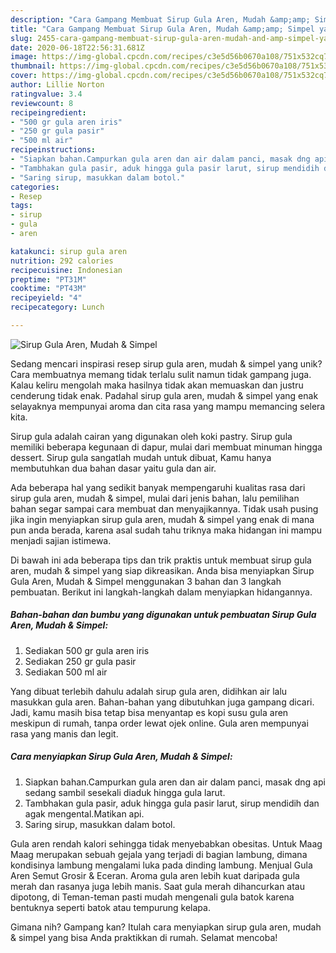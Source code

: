```yaml
---
description: "Cara Gampang Membuat Sirup Gula Aren, Mudah &amp;amp; Simpel yang Bisa Manjain Lidah"
title: "Cara Gampang Membuat Sirup Gula Aren, Mudah &amp;amp; Simpel yang Bisa Manjain Lidah"
slug: 2455-cara-gampang-membuat-sirup-gula-aren-mudah-and-amp-simpel-yang-bisa-manjain-lidah
date: 2020-06-18T22:56:31.681Z
image: https://img-global.cpcdn.com/recipes/c3e5d56b0670a108/751x532cq70/sirup-gula-aren-mudah-simpel-foto-resep-utama.jpg
thumbnail: https://img-global.cpcdn.com/recipes/c3e5d56b0670a108/751x532cq70/sirup-gula-aren-mudah-simpel-foto-resep-utama.jpg
cover: https://img-global.cpcdn.com/recipes/c3e5d56b0670a108/751x532cq70/sirup-gula-aren-mudah-simpel-foto-resep-utama.jpg
author: Lillie Norton
ratingvalue: 3.4
reviewcount: 8
recipeingredient:
- "500 gr gula aren iris"
- "250 gr gula pasir"
- "500 ml air"
recipeinstructions:
- "Siapkan bahan.Campurkan gula aren dan air dalam panci, masak dng api sedang sambil sesekali diaduk hingga gula larut."
- "Tambhakan gula pasir, aduk hingga gula pasir larut, sirup mendidih dan agak mengental.Matikan api."
- "Saring sirup, masukkan dalam botol."
categories:
- Resep
tags:
- sirup
- gula
- aren

katakunci: sirup gula aren 
nutrition: 292 calories
recipecuisine: Indonesian
preptime: "PT31M"
cooktime: "PT43M"
recipeyield: "4"
recipecategory: Lunch

---
```



![Sirup Gula Aren, Mudah &amp; Simpel](https://img-global.cpcdn.com/recipes/c3e5d56b0670a108/751x532cq70/sirup-gula-aren-mudah-simpel-foto-resep-utama.jpg)

Sedang mencari inspirasi resep sirup gula aren, mudah &amp; simpel yang unik? Cara membuatnya memang tidak terlalu sulit namun tidak gampang juga. Kalau keliru mengolah maka hasilnya tidak akan memuaskan dan justru cenderung tidak enak. Padahal sirup gula aren, mudah &amp; simpel yang enak selayaknya mempunyai aroma dan cita rasa yang mampu memancing selera kita.

Sirup gula adalah cairan yang digunakan oleh koki pastry. Sirup gula memiliki beberapa kegunaan di dapur, mulai dari membuat minuman hingga dessert. Sirup gula sangatlah mudah untuk dibuat, Kamu hanya membutuhkan dua bahan dasar yaitu gula dan air.

Ada beberapa hal yang sedikit banyak mempengaruhi kualitas rasa dari sirup gula aren, mudah &amp; simpel, mulai dari jenis bahan, lalu pemilihan bahan segar sampai cara membuat dan menyajikannya. Tidak usah pusing jika ingin menyiapkan sirup gula aren, mudah &amp; simpel yang enak di mana pun anda berada, karena asal sudah tahu triknya maka hidangan ini mampu menjadi sajian istimewa.


Di bawah ini ada beberapa tips dan trik praktis untuk membuat sirup gula aren, mudah &amp; simpel yang siap dikreasikan. Anda bisa menyiapkan Sirup Gula Aren, Mudah &amp; Simpel menggunakan 3 bahan dan 3 langkah pembuatan. Berikut ini langkah-langkah dalam menyiapkan hidangannya.

<!--inarticleads1-->

##### Bahan-bahan dan bumbu yang digunakan untuk pembuatan Sirup Gula Aren, Mudah &amp; Simpel:

1. Sediakan 500 gr gula aren iris
1. Sediakan 250 gr gula pasir
1. Sediakan 500 ml air


Yang dibuat terlebih dahulu adalah sirup gula aren, didihkan air lalu masukkan gula aren. Bahan-bahan yang dibutuhkan juga gampang dicari. Jadi, kamu masih bisa tetap bisa menyantap es kopi susu gula aren meskipun di rumah, tanpa order lewat ojek online. Gula aren mempunyai rasa yang manis dan legit. 

<!--inarticleads2-->

##### Cara menyiapkan Sirup Gula Aren, Mudah &amp; Simpel:

1. Siapkan bahan.Campurkan gula aren dan air dalam panci, masak dng api sedang sambil sesekali diaduk hingga gula larut.
1. Tambhakan gula pasir, aduk hingga gula pasir larut, sirup mendidih dan agak mengental.Matikan api.
1. Saring sirup, masukkan dalam botol.


Gula aren rendah kalori sehingga tidak menyebabkan obesitas. Untuk Maag Maag merupakan sebuah gejala yang terjadi di bagian lambung, dimana kondisinya lambung mengalami luka pada dinding lambung. Menjual Gula Aren Semut Grosir &amp; Eceran. Aroma gula aren lebih kuat daripada gula merah dan rasanya juga lebih manis. Saat gula merah dihancurkan atau dipotong, di Teman-teman pasti mudah mengenali gula batok karena bentuknya seperti batok atau tempurung kelapa. 

Gimana nih? Gampang kan? Itulah cara menyiapkan sirup gula aren, mudah &amp; simpel yang bisa Anda praktikkan di rumah. Selamat mencoba!

